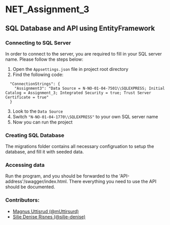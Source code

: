 # NET_Assignment_3
## SQL Database and API using EntityFramework

### Connecting to SQL Server
In order to connect to the server, you are required to fill in your SQL server name. Please follow the steps below:

1. Open the `Appsettings.json` file in project root directory
2. Find the following code:

```
  "ConnectionStrings": {
    "Assignment3": "Data Source = N-NO-01-04-7501\\SQLEXPRESS; Initial Catalog = Assignment_3; Integrated Security = true; Trust Server Certificate = true"
  }
 ```

3. Look to the `Data Source`
4. Switch `"N-NO-01-04-1770\\SQLEXPRESS"` to your own SQL server name
5. Now you can run the project

### Creating SQL Database
The migrations folder contains all necessary configruation to setup the database, and fill it with seeded data.

### Accessing data
Run the program, and you should be forwarded to the 'API-address'/swagger/index.html. There everything you need to use the API should be documented.


### Contributors:
* [Magnus Uttisrud (@mUttirsurd)](@mUttisrud)
* [Silje Denise Risnes (@silje-denise)](@silje-denise)
